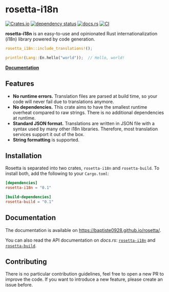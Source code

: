 # rosetta-i18n
[![Crates.io](https://img.shields.io/crates/v/rosetta-i18n)](https://crates.io/crates/rosetta-i18n)
[![dependency status](https://deps.rs/repo/github/baptiste0928/rosetta/status.svg)](https://deps.rs/repo/github/baptiste0928/rosetta)
[![docs.rs](https://img.shields.io/docsrs/rosetta-i18n)](https://docs.rs/rosetta-i18n/)
[![CI](https://github.com/baptiste0928/rosetta/actions/workflows/ci.yaml/badge.svg?event=push)](https://github.com/baptiste0928/rosetta/actions/workflows/ci.yaml)

**rosetta-i18n** is an easy-to-use and opinionated Rust internationalization (i18n) library powered by code generation.

```rust
rosetta_i18n::include_translations!();

println!(Lang::En.hello("world"));  // Hello, world!
```

**[Documentation](https://baptiste0928.github.io/rosetta/)**

## Features
- **No runtime errors.** Translation files are parsed at build time, so your code will never fail due to translations anymore.
- **No dependencies.** This crate aims to have the smallest runtime overheat compared to raw strings. There is no additional dependencies at runtime.
- **Standard JSON format.** Translations are written in JSON file with a syntax used by many other i18n libraries. Therefore, most translation services support it out of the box.
- **String formatting** is supported.

## Installation
Rosetta is separated into two crates, `rosetta-i18n` and `rosetta-build`. To install both, add the following to your `Cargo.toml`:

```toml
[dependencies]
rosetta-i18n = "0.1"

[build-dependencies]
rosetta-build = "0.1"
```

## Documentation

The documentation is available on https://baptiste0928.github.io/rosetta/.

You can also read the API documentation on *docs.rs*: [`rosetta-i18n`](https://docs.rs/rosetta-i18n/)
and [`rosetta-build`](https://docs.rs/rosetta-build/).

## Contributing
There is no particular contribution guidelines, feel free to open a new PR to improve the code. If you want to introduce a new feature, please create an issue before.
